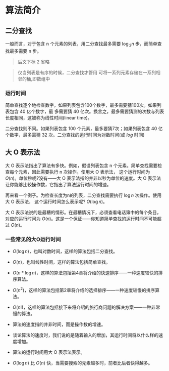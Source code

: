 # 算法简介

## 二分查找

一般而言，对于包含 n 个元素的列表，用二分查找最多需要 $\log{_2}{n}$ 步，而简单查找最多需要 n 步。

> 后文下标 2 省略

> 仅当列表是有序的时候，二分查找才管用
> 可将一系列元素存储在一系列相邻的桶,即数组中

### 运行时间

简单查找逐个地检查数字，如果列表包含100个数字，最多需要猜100次。如果列表包含 40 亿个数字，最 多需要猜 40 亿次。换言之，最多需要猜测的次数与列表长度相同，这被称为线性时间(linear time)。

二分查找则不同。如果列表包含 100 个元素，最多要猜7次；如果列表包含 40 亿个数字，最多需猜 32 次。二分查找的运行时间为对数时间(或 $log$ 时间)

## 大 O 表示法

大 O 表示法指出了算法有多快。例如，假设列表包含 n 个元素。简单查找需要检查每个元素，因此需要执行 n 次操作。使用大 O 表示法， 这个运行时间为 $O(n)$。单位秒呢?没有——大 O 表示法指的并非以秒为单位的速度。大 O 表示法让你能够比较操作数，它指出了算法运行时间的增速。

再来看一个例子。为检查长度为n的列表，二分查找需要执行 $\log{n}$ 次操作。使用大 O 表示法， 这个运行时间怎么表示呢? $O(\log{n})$。

大 O 表示法说的是最糟的情形。在最糟情况下，必须查看电话簿中的每个条目，对应的运行时间为 $O(n)$。这是一个保证——你知道简单查找的运行时间不可能超过 $O(n)$。

### 一些常见的大O运行时间

* $O(\log{n})$，也叫对数时间，这样的算法包括二分查找。
* $O(n)$，也叫线性时间，这样的算法包括简单查找。
* $O(n * \log{n})$，这样的算法包括第4章将介绍的快速排序——一种速度较快的排序算法。
* $O(n^2)$，这样的算法包括第2章将介绍的选择排序——一种速度较慢的排序算法。
* $O(n!)$，这样的算法包括接下来将介绍的旅行商问题的解决方案——一种非常慢的算法。

* 算法的速度指的并非时间，而是操作数的增速。
* 谈论算法的速度时，我们说的是随着输入的增加，其运行时间将以什么样的速度增加。
* 算法的运行时间用大 O 表示法表示。
* $O(\log{n})$ 比 $O(n)$ 快，当需要搜索的元素越多时，前者比后者快得越多。
